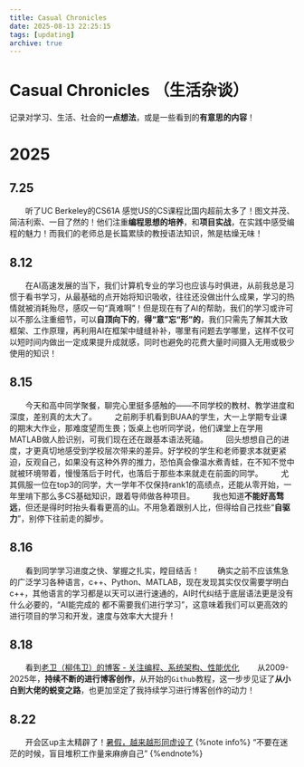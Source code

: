 ```yaml
---
title: Casual Chronicles
date: 2025-08-13 22:25:15
tags: [updating]
archive: true
---
```


# Casual Chronicles （生活杂谈）
记录对学习、生活、社会的**一点想法**，或是一些看到的**有意思的内容**！

# 2025

## 7.25
&emsp;&emsp;听了UC Berkeley的CS61A 感觉US的CS课程比国内超前太多了！图文并茂、简洁利索、一目了然的！他们注重**编程思想的培养**，和**项目实战**，在实践中感受编程的魅力！而我们的老师总是长篇累牍的教授语法知识，煞是枯燥无味！

## 8.12
&emsp;&emsp;在AI高速发展的当下，我们计算机专业的学习也应该与时俱进，从前我总是习惯于看书学习，从最基础的点开始将知识吸收，往往还没做出什么成果，学习的热情就被消耗殆尽，感叹一句“真难啊”！但是现在有了AI的帮助，我们的学习或许可以不那么注重细节，可以**自顶向下的**，**得“意”忘“形”的**，我们只需先了解其大致框架、工作原理，再利用AI在框架中缝缝补补，哪里有问题去学哪里，这样不仅可以短时间内做出一定成果提升成就感，同时也避免的花费大量时间摄入无用或极少使用的知识！

## 8.15
&emsp;&emsp;今天和高中同学聚餐，聊完心里挺多感触的——不同学校的教材、教学进度和深度，差别真的太大了。
&emsp;&emsp;之前刷手机看到BUAA的学生，大一上学期专业课的期末大作业，那难度望而生畏；饭桌上也听同学说，他们课堂上在学用MATLAB做人脸识别，可我们现在还在跟基本语法死磕。
&emsp;&emsp;回头想想自己的进度，才更真切地感受到学校层次带来的差异。好学校的学生和老师要求本就更紧迫，反观自己，如果没有这种外界的推力，恐怕真会像温水煮青蛙，在不知不觉中就被环境带着，慢慢落后于时代，也落后于那些本来就走在前面的同学。
&emsp;&emsp;尤其佩服一位在top3的同学，大一学年不仅保持rank1的高绩点，还能从零开始，一年里啃下那么多CS基础知识，跟着导师做各种项目。
&emsp;&emsp;我也知道**不能好高骛远**，但还是得时时抬头看看更高的山。不用急着跟别人比，但得给自己找些“**自驱力**”，别停下往前走的脚步。

## 8.16
&emsp;&emsp;看到同学学习进度之快、掌握之扎实，瞠目结舌！
&emsp;&emsp;确实之前不应该焦急的广泛学习各种语言，c++、Python、MATLAB，现在发现其实仅仅需要学明白c++，其他语言的学习都是以天可以进行速通的，AI时代纠结于底层语法更是没有什么必要的，“AI能完成的 都不需要我们进行学习”，这意味着我们可以更高效的进行项目的学习和开发，速度与效率大大提升！

## 8.18
&emsp;&emsp;看到[老卫（柳伟卫）的博客 - 关注编程、系统架构、性能优化](https://waylau.com/)
&emsp;&emsp;从2009-2025年，**持续不断的进行博客创作**，从开始的`Github`教程，这一步步见证了**从小白到大佬的蜕变之路**，也更加坚定了我持续学习进行博客创作的动力！

## 8.22
&emsp;&emsp;开会区up主太精辟了！[暑假，越来越形同虚设了](https://www.bilibili.com/video/BV1Y6uFztEgS/?spm_id_from=333.1387.homepage.video_card.click&vd_source=54c2981c1a7a8e0433b7d23096150b7a)
{%note info%}
“不要在迷茫的时候，盲目堆积工作量来麻痹自己”
{%endnote%}

